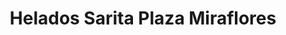 ---
title: "Helados Sarita Plaza Miraflores"
url: /tegucigalpa/helados-sarita-plaza-miraflores/
shop: Allgemein
---